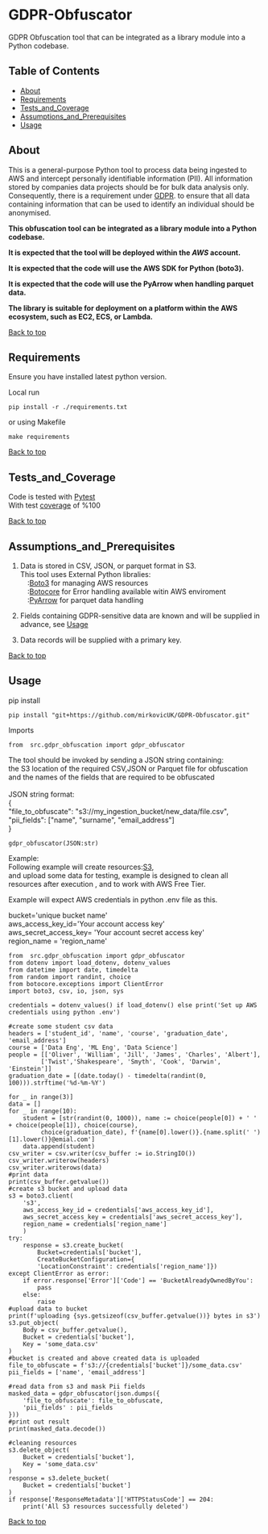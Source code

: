 # GDPR-Obfuscator
GDPR Obfuscation tool that can be integrated as a library module into a Python codebase.

## Table of Contents
- [About](#about)
- [Requirements](#requirements)
- [Tests_and_Coverage](#Tests_and_Coverage)
- [Assumptions_and_Prerequisites](#Assumptions_and_Prerequisites)
- [Usage](#Usage)

## About

This is a general-purpose Python tool to process data being ingested to AWS and intercept 
personally identifiable information (PII). All information stored by companies data
projects should be for bulk data analysis only. Consequently, there is a requirement
under [GDPR](https://ico.org.uk/media/for-organisations/guide-to-data-protection/guide-to-the-general-data-protection-regulation-gdpr-1-1.pdf/).
to ensure that all data containing information that can be used to identify an individual
should be anonymised.

**This obfuscation tool can be integrated as a library module into a Python codebase.**

**It is expected that the tool will be deployed within the _AWS_ account.**

**It is expected that the code will use the AWS SDK for Python (boto3).**

**It is expected that the code will use the PyArrow when handling parquet data.**

**The library is suitable for deployment on a platform within the AWS ecosystem, such as EC2, ECS, or Lambda.**

[Back to top](#top)

## Requirements

Ensure you have installed latest python version.

Local run
```
pip install -r ./requirements.txt
```
or using Makefile
```
make requirements
```


[Back to top](#top)

## Tests_and_Coverage

Code is tested with [Pytest](https://docs.pytest.org/en/stable/)<br>
With test [coverage](https://coverage.readthedocs.io/en/7.6.1/) of %100

[Back to top](#top)

## Assumptions_and_Prerequisites

1. Data is stored in CSV, JSON, or parquet format in S3.<br>
This tool uses External Python libralies: <br>
    &emsp;:[Boto3](https://boto3.amazonaws.com/v1/documentation/api/latest/index.html) for managing AWS resources <br>
    &emsp;:[Botocore](https://botocore.amazonaws.com/v1/documentation/api/latest/index.html) for Error handling available witin AWS enviroment<br>
    &emsp;:[PyArrow](https://arrow.apache.org/docs/python/index.html) for parquet data handling
 

2. Fields containing GDPR-sensitive data are known and will
      be supplied in advance, see [Usage](#Usage)
    
3. Data records will be supplied with a primary key.

[Back to top](#top)

## Usage
pip install
```
pip install "git+https://github.com/mirkovicUK/GDPR-Obfuscator.git"
```
Imports
```
from  src.gdpr_obfuscation import gdpr_obfuscator
```
The tool should be invoked by sending a JSON string containing:<br>
    the S3 location of the required CSV,JSON or Parquet file for obfuscation<br> 
    and the names of the fields that are required to be obfuscated
<br><br>
JSON string format:<br>
{<br>
    "file_to_obfuscate": "s3://my_ingestion_bucket/new_data/file.csv",<br>
    "pii_fields": ["name", "surname", "email_address"]<br>
}
<br>
```
gdpr_obfuscator(JSON:str)
```

Example:<br>
Following example will create resources:[S3](https://aws.amazon.com/s3/),<br> and upload some data for testing, 
example is designed to clean all resources after execution , and to work with AWS Free Tier.

Example will expect AWS credentials in python .env file as this.

bucket='unique bucket name'<br>
aws_access_key_id='Your account access key'<br>
aws_secret_access_key= 'Your account secret access key'<br>
region_name = 'region_name'<br>

```
from  src.gdpr_obfuscation import gdpr_obfuscator
from dotenv import load_dotenv, dotenv_values
from datetime import date, timedelta
from random import randint, choice
from botocore.exceptions import ClientError
import boto3, csv, io, json, sys

credentials = dotenv_values() if load_dotenv() else print('Set up AWS credentials using python .env')

#create some student csv data
headers = ['student_id', 'name', 'course', 'graduation_date', 'email_address']
course = ['Data Eng', 'ML Eng', 'Data Science']
people = [['Oliver', 'William', 'Jill', 'James', 'Charles', 'Albert'],
         ['Twist','Shakespeare', 'Smyth', 'Cook', 'Darwin', 'Einstein']]
graduation_date = [(date.today() - timedelta(randint(0, 100))).strftime('%d-%m-%Y')
                                                                        for _ in range(3)]
data = []
for _ in range(10):
    student = [str(randint(0, 1000)), name := choice(people[0]) + ' ' + choice(people[1]), choice(course), 
         choice(graduation_date), f'{name[0].lower()}.{name.split(' ')[1].lower()}@emial.com']
    data.append(student)
csv_writer = csv.writer(csv_buffer := io.StringIO())
csv_writer.writerow(headers)
csv_writer.writerows(data)
#print data 
print(csv_buffer.getvalue())
#create s3 bucket and upload data
s3 = boto3.client(
    's3',
    aws_access_key_id = credentials['aws_access_key_id'],
    aws_secret_access_key = credentials['aws_secret_access_key'],
    region_name = credentials['region_name']
    )
try:
    response = s3.create_bucket(
        Bucket=credentials['bucket'],
        CreateBucketConfiguration={
        'LocationConstraint': credentials['region_name']})
except ClientError as error:
    if error.response['Error']['Code'] == 'BucketAlreadyOwnedByYou':
        pass
    else: 
        raise
#upload data to bucket 
print(f'uploading {sys.getsizeof(csv_buffer.getvalue())} bytes in s3')
s3.put_object(
    Body = csv_buffer.getvalue(),
    Bucket = credentials['bucket'],
    Key = 'some_data.csv'
)
#bucket is created and above created data is uploaded
file_to_obfuscate = f's3://{credentials['bucket']}/some_data.csv'
pii_fields = ['name', 'email_address']

#read data from s3 and mask Pii fields
masked_data = gdpr_obfuscator(json.dumps({
    'file_to_obfuscate': file_to_obfuscate,
    'pii_fields' : pii_fields
}))
#print out result
print(masked_data.decode())

#cleaning resources
s3.delete_object(
    Bucket = credentials['bucket'],
    Key = 'some_data.csv'
)
response = s3.delete_bucket(
    Bucket = credentials['bucket']
)
if response['ResponseMetadata']['HTTPStatusCode'] == 204:
    print('All S3 resources successfully deleted')
```


[Back to top](#top)
